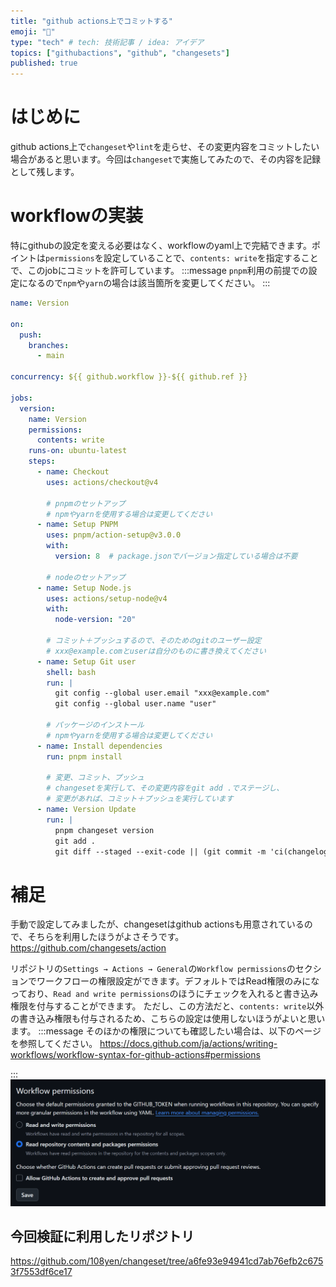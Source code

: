 ```yaml
---
title: "github actions上でコミットする"
emoji: "🍑"
type: "tech" # tech: 技術記事 / idea: アイデア
topics: ["githubactions", "github", "changesets"]
published: true
---
```


# はじめに

github actions上で`changeset`や`lint`を走らせ、その変更内容をコミットしたい場合があると思います。今回は`changeset`で実施してみたので、その内容を記録として残します。

# workflowの実装

特にgithubの設定を変える必要はなく、workflowのyaml上で完結できます。ポイントは`permissions`を設定していることで、`contents: write`を指定することで、このjobにコミットを許可しています。
:::message
`pnpm`利用の前提での設定になるので`npm`や`yarn`の場合は該当箇所を変更してください。
:::

```yml:.github/workflows/version.yml
name: Version

on:
  push:
    branches:
      - main
      
concurrency: ${{ github.workflow }}-${{ github.ref }}

jobs:
  version:
    name: Version
    permissions:
      contents: write
    runs-on: ubuntu-latest
    steps:
      - name: Checkout
        uses: actions/checkout@v4
        
        # pnpmのセットアップ
        # npmやyarnを使用する場合は変更してください
      - name: Setup PNPM
        uses: pnpm/action-setup@v3.0.0
        with:
          version: 8  # package.jsonでバージョン指定している場合は不要
        
        # nodeのセットアップ
      - name: Setup Node.js
        uses: actions/setup-node@v4
        with:
          node-version: "20"
          
        # コミット＋プッシュするので、そのためのgitのユーザー設定
        # xxx@example.comとuserは自分のものに書き換えてください
      - name: Setup Git user
        shell: bash
        run: |
          git config --global user.email "xxx@example.com"
          git config --global user.name "user"
          
        # パッケージのインストール
        # npmやyarnを使用する場合は変更してください
      - name: Install dependencies
        run: pnpm install

        # 変更、コミット、プッシュ
        # changesetを実行して、その変更内容をgit add .でステージし、
        # 変更があれば、コミット＋プッシュを実行しています
      - name: Version Update
        run: |
          pnpm changeset version
          git add .
          git diff --staged --exit-code || (git commit -m 'ci(changelog): update version' && git push)
```

# 補足

手動で設定してみましたが、changesetはgithub actionsも用意されているので、そちらを利用したほうがよさそうです。
https://github.com/changesets/action


リポジトリの`Settings → Actions → General`の`Workflow permissions`のセクションでワークフローの権限設定ができます。デフォルトではRead権限のみになっており、`Read and write permissions`のほうにチェックを入れると書き込み権限を付与することができます。
ただし、この方法だと、`contents: write`以外の書き込み権限も付与されるため、こちらの設定は使用しないほうがよいと思います。
:::message
そのほかの権限についても確認したい場合は、以下のページを参照してください。
https://docs.github.com/ja/actions/writing-workflows/workflow-syntax-for-github-actions#permissions

:::
![workflow-permissions](/images/e3a90e95de2f18/workflow-permissions.png)

## 今回検証に利用したリポジトリ
https://github.com/108yen/changeset/tree/a6fe93e94941cd7ab76efb2c6753f7553df6ce17
